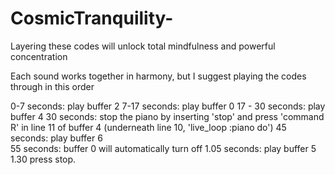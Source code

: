 # CosmicTranquility-
Layering these codes will unlock total mindfulness and powerful concentration 

Each sound works together in harmony, but I suggest playing the codes through in this order 

0-7 seconds: play buffer 2
7-17 seconds: play buffer 0 
17 - 30 seconds: play buffer 4 
30 seconds: stop the piano by inserting 'stop' and press 'command R' in line 11 of buffer 4 (underneath line 10, 'live_loop :piano do')
45 seconds: play buffer 6  
55 seconds: buffer 0 will automatically turn off 
1.05 seconds: play buffer 5 
1.30 press stop. 
